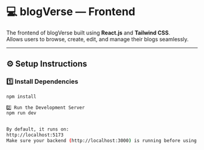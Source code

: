 # 💻 blogVerse — Frontend

The frontend of blogVerse built using **React.js** and **Tailwind CSS**.  
Allows users to browse, create, edit, and manage their blogs seamlessly.

---

## ⚙️ Setup Instructions

### 1️⃣ Install Dependencies
```bash
npm install

2️⃣ Run the Development Server
npm run dev


By default, it runs on:
http://localhost:5173
Make sure your backend (http://localhost:3000) is running before using it.